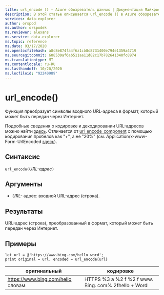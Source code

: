 ```yaml
---
title: url_encode () — Azure обозреватель данных | Документация Майкрософт
description: В этой статье описывается url_encode () в Azure обозреватель данных.
services: data-explorer
author: orspod
ms.author: orspodek
ms.reviewer: alexans
ms.service: data-explorer
ms.topic: reference
ms.date: 03/17/2020
ms.openlocfilehash: a8c8e874fa4f6a1cb8c8731400e794e1359a4719
ms.sourcegitcommit: 608539af6ab511aa11d82c17b782641340fc8974
ms.translationtype: MT
ms.contentlocale: ru-RU
ms.lasthandoff: 10/20/2020
ms.locfileid: "92240989"
---
```

# <a name="url_encode"></a>url_encode()

Функция преобразует символы входного URL-адреса в формат, который может быть передан через Интернет. 

Подробные сведения о кодировке и декодировании URL-адресов можно найти [здесь](https://en.wikipedia.org/wiki/Percent-encoding).
Отличается от [url_encode_component](./urlencodecomponentfunction.md) с помощью кодирования пробелов как "+", а не "20%" (см. Application/x-www-Form-UrlEncoded [здесь](https://en.wikipedia.org/wiki/Percent-encoding)).

## <a name="syntax"></a>Синтаксис

`url_encode(`*URL-адрес*`)`

## <a name="arguments"></a>Аргументы

* *URL-* адрес: входной URL-адрес (строка).  

## <a name="returns"></a>Результаты

URL-адрес (строка), преобразованный в формат, который может быть передан через Интернет.

## <a name="examples"></a>Примеры

```kusto
let url = @'https://www.bing.com/hello word';
print original = url, encoded = url_encode(url)
```

|оригинальный|кодировке|
|---|---|
|https://www.bing.com/hello словам|HTTPS %3 a %2 f %2 f www. Bing. com% 2fhello + Word|


 